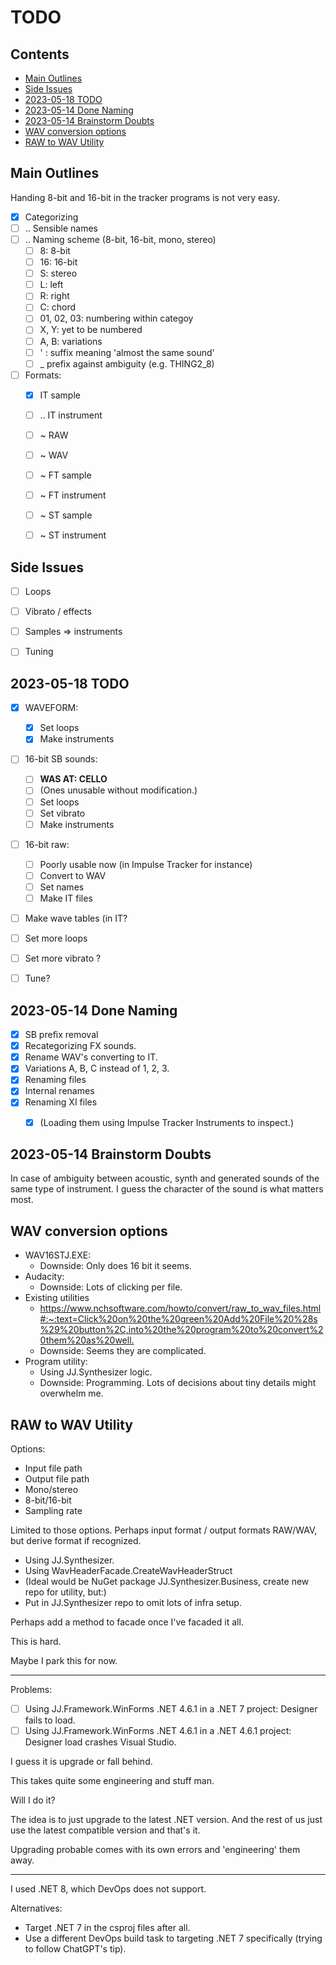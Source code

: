 TODO
====

<h2>Contents</h2>

- [Main Outlines](#main-outlines)
- [Side Issues](#side-issues)
- [2023-05-18 TODO](#2023-05-18-todo)
- [2023-05-14 Done Naming](#2023-05-14-done-naming)
- [2023-05-14 Brainstorm Doubts](#2023-05-14-brainstorm-doubts)
- [WAV conversion options](#wav-conversion-options)
- [RAW to WAV Utility](#raw-to-wav-utility)

Main Outlines
-------------

Handing 8-bit and 16-bit in the tracker programs is not very easy.

- [x] Categorizing
- [ ] .. Sensible names
- [ ] .. Naming scheme (8-bit, 16-bit, mono, stereo)
    - [ ] 8: 8-bit
    - [ ] 16: 16-bit
    - [ ] S: stereo
    - [ ] L: left 
    - [ ] R: right
    - [ ] C: chord
    - [ ] 01, 02, 03: numbering within categoy
    - [ ] X, Y: yet to be numbered
    - [ ] A, B: variations
    - [ ] ' : suffix meaning 'almost the same sound'
    - [ ] _ prefix against ambiguity (e.g. THING2_8)
-  [ ] Formats:
    - [x] IT sample
    - [ ] .. IT instrument
    - [ ] ~ RAW
    - [ ] ~ WAV
    - [ ] ~ FT sample
    - [ ] ~ FT instrument
    - [ ] ~ ST sample
    - [ ] ~ ST instrument


Side Issues
-----------

- [ ] Loops
- [ ] Vibrato / effects
- [ ] Samples => instruments
- [ ] Tuning


2023-05-18 TODO
---------------

- [x] WAVEFORM: 
    - [x] Set loops
    - [x] Make instruments
- [ ] 16-bit SB sounds:
    - [ ] __WAS AT: CELLO__
    - [ ] (Ones unusable without modification.)
    - [ ] Set loops
    - [ ] Set vibrato
    - [ ] Make instruments
- [ ] 16-bit raw:
    - [ ] Poorly usable now (in Impulse Tracker for instance)
    - [ ] Convert to WAV
    - [ ] Set names
    - [ ] Make IT files
- [ ] Make wave tables (in IT?
- [ ] Set more loops
- [ ] Set more vibrato ?
- [ ] Tune?


2023-05-14 Done Naming
----------------------

- [x] SB prefix removal
- [x] Recategorizing FX sounds.
- [x] Rename WAV's converting to IT.
- [x] Variations A, B, C instead of 1, 2, 3.
- [x] Renaming files
- [x] Internal renames
- [x] Renaming XI files
    - [x] (Loading them using Impulse Tracker Instruments to inspect.)


2023-05-14 Brainstorm Doubts
----------------------------

In case of ambiguity between acoustic, synth and generated sounds of the same type of instrument. I guess the character of the sound is what matters most.


WAV conversion options
----------------------

- WAV16STJ.EXE:
    - Downside: Only does 16 bit it seems.
- Audacity:
    - Downside: Lots of clicking per file.
- Existing utilities
    - <https://www.nchsoftware.com/howto/convert/raw_to_wav_files.html#:~:text=Click%20on%20the%20green%20Add%20File%20%28s%29%20button%2C,into%20the%20program%20to%20convert%20them%20as%20well.>
    - Downside: Seems they are complicated.
- Program utility:
    - Using JJ.Synthesizer logic.
    - Downside: Programming. Lots of decisions about tiny details might overwhelm me.


RAW to WAV Utility
------------------

Options:

- Input file path
- Output file path
- Mono/stereo
- 8-bit/16-bit
- Sampling rate

Limited to those options. Perhaps input format / output formats RAW/WAV, but derive format if recognized.

- Using JJ.Synthesizer.
- Using WavHeaderFacade.CreateWavHeaderStruct
- (Ideal would be NuGet package JJ.Synthesizer.Business, create new repo for utility, but:)
- Put in JJ.Synthesizer repo to omit lots of infra setup.

Perhaps add a method to facade once I've facaded it all.

This is hard.

Maybe I park this for now.

----

Problems:

- [ ] Using JJ.Framework.WinForms .NET 4.6.1 in a .NET 7 project: Designer fails to load.
- [ ] Using JJ.Framework.WinForms .NET 4.6.1 in a .NET 4.6.1 project: Designer load crashes Visual Studio.

I guess it is upgrade or fall behind.

This takes quite some engineering and stuff man.

Will I do it?

The idea is to just upgrade to the latest .NET version.
And the rest of us just use the latest compatible version and that's it.

Upgrading probable comes with its own errors and 'engineering' them away.

-----

I used .NET 8, which DevOps does not support.

Alternatives:

- Target .NET 7 in the csproj files after all.
- Use a different DevOps build task to targeting .NET 7 specifically (trying to follow ChatGPT's tip).
